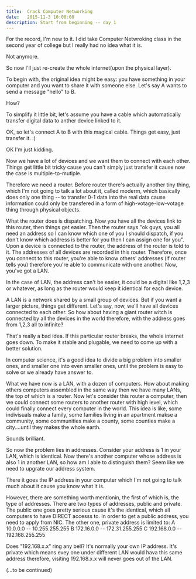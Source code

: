 ```yaml
---
title:  Crack Computer Networking
date:   2015-11-3 10:00:00
description: Start from beginning -- day 1
---
```

For the record, I'm new to it. I did take Computer Netwroking class in the second year of college but I really had no idea what it is.

Not anymore.

So now I'll just re-create the whole internet(upon the  physical layer).

To begin with, the original idea might be easy: you have something in your computer and you want to share it with someone else. Let's say A wants to send a message "hello" to B.

How?

To simplify it little bit, let's assume you have a cable which automatically transfer digital data to anther device linked to it.

OK, so let's connect A to B with this magical cable. Things get easy, just transfer it. :)

OK I'm just kidding.

Now we have a lot of devices and we want them to connect with each other. Things get little bit tricky cause you can't simply just transfer it cause now the case is multiple-to-mutiple. 

Therefore we need a router. Before router there's actually another tiny thing, which I'm not going to talk a lot about it, called moderm, which basically does only one thing --  to transfer 0-1 data into the real data cause information could only be transfered in a form of high-votage-low-votage thing through physical objects. 

What the router does is dispatching. Now you have all the devices link to this router, then things get easier. Then the router says "ok guys, you all need an address so I can know which one of you I should dispatch, if you don't know which address is better for you then I can assign one for you". Upon a device is connected to the router, the address of the router is told to it. The addresses of all devices are recorded in this router. Therefore, once you connect to this router, you're able to know others' addresses (if router tells you) therefore you're able to communicate with one another. Now, you've got a LAN.

In the case of LAN, the address can't be easier, it could be a digital like 1,2,3 or whatever, as long as the router would keep it identical for each device. 

A LAN is a network shared by a small group of devices. But if you want a larger picture, things get different. Let's say, now, we'll have all devices connected to each other. So how about having a giant router witch is connected by all the devices in the world therefore, with the address goes from 1,2,3 all to infinite?

That's really a bad idea. If this particular router breaks, the whole internet goes down. To make it stable and plugable, we need to come up with a better solution.

In computer science, it's a good idea to divide a big problem into smaller ones, and smaller one into even smaller ones, until the problem is easy to solve or we already have answer to.

What we have now is a LAN, with a dozen of computers. How about making others computers assembled in the same way then we have many LANs, the top of which is a router. Now let's consider this router a computer, then we could connect some routers to another router with high level, which could finally connect every computer in the world. This idea is like, some indivisuals make a family, some families living in an apartment makse a community, some communities make a county, some counties make a city....until they makes the whole earth. 

Sounds brilliant. 

So now the problem lies in addresses. Consider your address is 1 in your LAN, which is identical. Now there's another computer whose address is also 1 in another LAN, so how am I able to distinguish them? Seem like we need to upgrate our address system. 

There it goes the IP address in your computer which I'm not going to talk much about it cause you know what it is. 

However, there are something worth mentionin, the first of which is, the type of addresses. There are two types of addresses, public and private. The public one goes pretty serious cause it's the identical, which all computers to have DIRECT accesss to. In order to get a public address, you need to apply from NIC. The other one, private address is limited to:
A 10.0.0.0 -- 10.255.255.255
B 172.16.0.0 -- 172.31.255.255
C 192.168.0.0 -- 192.168.255.255

Does "192.168.x.x" ring any bell? It's normally your own IP address. It's private which means evey one under different LAN would hava this same address therefore, visiting 192.168.x.x will never goes out of the LAN. 

(...to be continued) 
